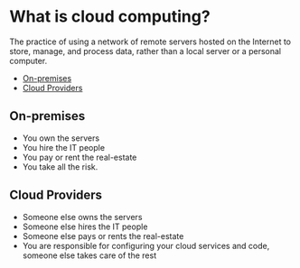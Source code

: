 # What is cloud computing?

The practice of using a network of remote servers hosted on the Internet to store,
manage, and process data, rather than a local server or a personal computer.

* [On-premises](#on-premises)
* [Cloud Providers](#cloud-providers)

## On-premises

* You own the servers
* You hire the IT people
* You pay or rent the real-estate
* You take all the risk.

## Cloud Providers

* Someone else owns the servers
* Someone else hires the IT people
* Someone else pays or rents the real-estate
* You are responsible for configuring your cloud services and code, someone else
  takes care of the rest
